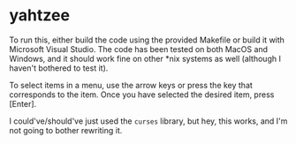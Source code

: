 # yahtzee

To run this, either build the code using the provided Makefile or build it with Microsoft Visual Studio. The code has been tested on both MacOS and Windows, and it should work fine on other *nix systems as well (although I haven't bothered to test it).

To select items in a menu, use the arrow keys or press the key that corresponds to the item. Once you have selected the desired item, press [Enter].

I could've/should've just used the `curses` library, but hey, this works, and I'm not going to bother rewriting it.